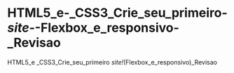 # HTML5_e-_CSS3_Crie_seu_primeiro-_site-_-Flexbox_e_responsivo-_Revisao
HTML5_e _CSS3_Crie_seu_primeiro _site!_(Flexbox_e_responsivo)_Revisao
